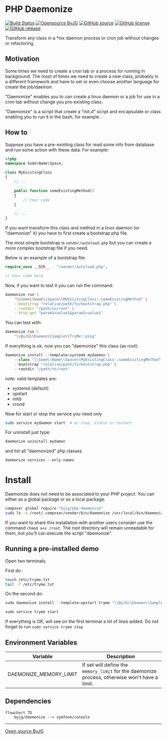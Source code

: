 # PHP Daemonize

[![Build Status](https://github.com/byjg/php-daemonize/actions/workflows/phpunit.yml/badge.svg?branch=master)](https://github.com/byjg/php-daemonize/actions/workflows/phpunit.yml)
[![Opensource ByJG](https://img.shields.io/badge/opensource-byjg-success.svg)](http://opensource.byjg.com)
[![GitHub source](https://img.shields.io/badge/Github-source-informational?logo=github)](https://github.com/byjg/php-daemonize/)
[![GitHub license](https://img.shields.io/github/license/byjg/php-daemonize.svg)](https://opensource.byjg.com/opensource/licensing.html)
[![GitHub release](https://img.shields.io/github/release/byjg/php-daemonize.svg)](https://github.com/byjg/php-daemonize/releases/)

Transform any class in a *nix daemon process or cron job without changes or refactoring.

## Motivation

Some times we need to create a cron tab or a process for running in background. The most of times we need to
create a new class, probably in a different framework and have to set or even choose another language for create the
job/daemon.

"Daemonize" enables you to can create a linux daemon or a job for use in a cron tab without change you pre-existing class.

"Daemonize" is a script that create a "init.d" script and encapsulate or class enabling you to run it in the bash, for example.

## How to

Suppose you have a pre-existing class for read some info from database and run some action with these data. For example:

```php
<?php
namespace Some\Name\Space;

class MyExistingClass
{
	// ...

    public function someExistingMethod()
    {
        // Your code
    }

	// ...
}
```

If you want transform this class and method in a linux daemon (or "daemonize" it) you have to first create a bootstrap php file. 

The most simple bootstrap is `vendor/autoload.php` but you can create a more complex bootstrap file if you need.

Below is an example of a bootstrap file:

```php
require_once __DIR__ . "/vendor/autoload.php";

// Your code here
```

Now, if you want to test it you can run the command:

```bash
daemonize run \
    "\\Some\\Name\\Space\\MyExistingClass::someExistingMethod" \
    --bootstrap "relative/path/to/bootstrap.php" \
    --rootdir "/path/to/root" \
    --http-get "param1=value1&param2=value2"
```

You can test with:

```bash
daemonize run \
    "\\ByJG\\Daemon\\Sample\\TryMe::ping"
```

If everything is ok, now you can "daemonize" this class (as root):

```php
daemonize install --template=systemd mydaemon \
    --class "\\Some\\Name\\Space\\MyExistingClass::someExistingMethod" \
    --bootstrap "relative/path/to/bootstrap.php" \
    --rootdir "/path/to/root"
```

*note*: valid templates are:

- systemd (default)
- upstart
- initd
- crond

Now for start or stop the service you need only

```bash
sudo service mydaemon start  # or stop, status or restart
```

For uninstall just type:

```bash
daemonize uninstall mydamon
```

and list all "daemonized" php classes

```php
daemonize services --only-names
```

# Install

Daemonize does not need to be associated to your PHP project. You can either as a global package or as a local package.

```bash
composer global require "byjg/php-daemonize"
sudo ln -s /root/.composer/vendor/bin/daemonize /usr/local/bin/daemonize
```

If you want to share this installation with another users consider use the command `chmod a+x /root`. The root
directory will remain unreadable for them, but you'll can execute the script "daemonize".

## Running a pre-installed demo

Open two terminals.

First do :

```bash
touch /etc/tryme.txt
tail -f /etc/tryme.txt
```

On the second do:

```php
sudo daemonize install --template=upstart tryme "\\ByJG\\Daemon\\Sample\\TryMe::process" "vendor/autoload.php" "./"

sudo service tryme start
```

If everything is OK, will see on the first terminal a lot of lines added. Do not forget to run `sudo service tryme stop`

## Environment Variables

| Variable               | Description                                                                                    |
|------------------------|------------------------------------------------------------------------------------------------|
| DAEMONIZE_MEMORY_LIMIT | If set will define the `memory_limit` for the daemonize process, otherwise won't have a limit. |

## Dependencies

```mermaid  
flowchart TD  
    byjg/daemonize --> symfone/console  
```

----  
[Open source ByJG](http://opensource.byjg.com)